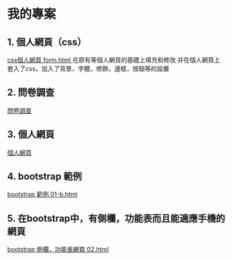 # 我的專案


## 1. 個人網頁（css）

[css個人網頁 form.html ](02-css/02-template/)
在原有等個人網頁的基礎上填充和修改
并在個人網頁上套入了css，加入了背景，字體，修飾，邊框，按鈕等的設置

## 2. 問卷調查

[問卷調查](01-html/)

## 3. 個人網頁

[個人網頁](01-html/)


## 4. bootstrap 範例

[bootstrap 範例 01-b.html ](03-bootstrap/)

## 5. 在bootstrap中，有側欄，功能表而且能適應手機的網頁

[bootstrap 側欄，功能表網頁 02.html ](03-bootstrap/)
